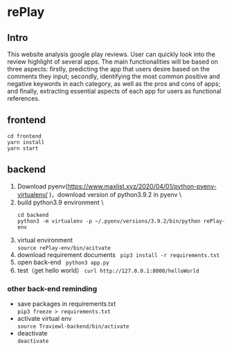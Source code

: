 # rePlay
## Intro
This website analysis google play reviews. User can quickly look into the review highlight of several apps. The main functionalities will be based on three aspects: firstly, predicting the app that users desire based on the comments they input; secondly, identifying the most common positive and negative keywords in each category, as well as the pros and cons of apps; and finally, extracting essential aspects of each app for users as functional references. 

## frontend

```
cd frontend
yarn install
yarn start
```

## backend

1. Download pyenv(https://www.maxlist.xyz/2020/04/01/python-pyenv-virtualenv/ )，download version of python3.9.2 in pyenv \
2. build python3.9 environment \
   ```
   cd backend
   python3 -m virtualenv -p ~/.pyenv/versions/3.9.2/bin/python rePlay-env
   ```
3. virtual environment \
   `source rePlay-env/bin/acitvate`
4. download requirement documents
   ` pip3 install -r requirements.txt`
5. open back-end
   ` python3 app.py`
6. test（get hello world）
   `curl http://127.0.0.1:8000/helloWorld`

### other back-end reminding

- save packages in requirements.txt \
   `pip3 freeze > requirements.txt `
- activate virtual env \
   `source Traviewl-backend/bin/activate`
- deactivate \
   `deactivate`

